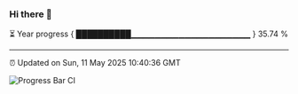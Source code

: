 ### Hi there 👋

⏳ Year progress { ██████████▁▁▁▁▁▁▁▁▁▁▁▁▁▁▁▁▁▁▁▁ } 35.74 %

---

⏰ Updated on Sun, 11 May 2025 10:40:36 GMT

![Progress Bar CI](https://github.com/IshwaranRudhara/GIT-ACTION/workflows/Progress%20Bar%20CI/badge.svg)
